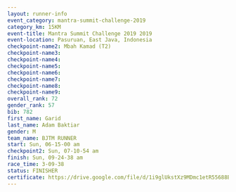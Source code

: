 ```yaml
---
layout: runner-info 
event_category: mantra-summit-challenge-2019 
category_km: 15KM 
event-title: Mantra Summit Challenge 2019 2019 
event-location: Pasuruan, East Java, Indonesia 
checkpoint-name2: Mbah Kamad (T2) 
checkpoint-name3: 
checkpoint-name4: 
checkpoint-name5: 
checkpoint-name6: 
checkpoint-name7: 
checkpoint-name8: 
checkpoint-name9: 
overall_rank: 72
gender_rank: 57
bib: 782
first_name: Garid
last_name: Adam Baktiar
gender: M
team_name: BJTM RUNNER
start: Sun, 06-15-00 am
checkpoint2: Sun, 07-10-54 am
finish: Sun, 09-24-38 am
race_time: 3-09-38
status: FINISHER
certificate: https://drive.google.com/file/d/1i9glUkstXz9MDmc1etR55688BaCtY_KT/view?usp=sharing
---
```


